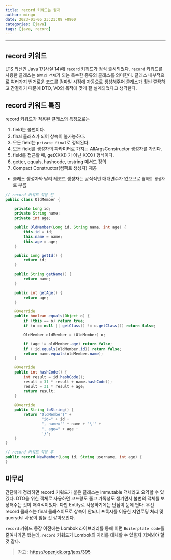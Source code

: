 ```yaml
---
title: record 키워드는 뭘까
author: mingo
date: 2023-01-05 23:21:09 +0900
categories: [java]
tags: [java, record]
---
```


----

## record 키워드
LTS 최신인 Java 17(사실 14)에 `record` 키워드가 정식 출시되었다. `record` 키워드를 사용한 클래스는 `불변의 객체`가 되는 특수한 종류의 클래스를 의미한다. 
클래스 내부적으로 여러가지 번거로운 코드를 컴파일 시점에 자동으로 생성해주어 클래스가 훨씬 깔끔하고 간결하기 때문에 DTO, VO의 목적에 맞게 잘 설계되었다고 생각한다.

## record 키워드 특징
record 키워드가 적용된 클래스의 특징으로는
1. field는 불변이다.
2. final 클래스가 되어 상속이 불가능하다.
3. 모든 field는 `private final`로 정의된다.
4. 모든 field를 생성자의 파라미터로 가지는 AllArgsConstructor 생성자를 가진다.
5. field를 접근할 때, getXXX() 가 아닌 XXX() 형식이다.
6. getter, equals, hashcode, tostring 메서드 정의
7. Compact Constructor(컴팩트 생성자) 제공
  - 클래스 생성자와 달리 레코드 생성자는 공식적인 매개변수가 없으므로 `컴팩트 생성자`로 부름

```java
// record 키워드 적용 전
public class OldMember {

    private Long id;
    private String name;
    private int age;

    public OldMember(Long id, String name, int age) {
        this.id = id;
        this.name = name;
        this.age = age;
    }

    public Long getId() {
        return id;
    }

    public String getName() {
        return name;
    }

    public int getAge() {
        return age;
    }

    @Override
    public boolean equals(Object o) {
        if (this == o) return true;
        if (o == null || getClass() != o.getClass()) return false;

        OldMember oldMember = (OldMember) o;

        if (age != oldMember.age) return false;
        if (!id.equals(oldMember.id)) return false;
        return name.equals(oldMember.name);
    }

    @Override
    public int hashCode() {
        int result = id.hashCode();
        result = 31 * result + name.hashCode();
        result = 31 * result + age;
        return result;
    }

    @Override
    public String toString() {
        return "OldMember{" +
                "id=" + id +
                ", name='" + name + '\'' +
                ", age=" + age +
                '}';
    }
}
```

```java
// record 키워드 적용 후
public record NewMember(Long id, String username, int age) {
}
```

## 마무리
간단하게 정리하면 record 키워드가 붙은 클래스는 immutable 객체라고 요약할 수 있겠다. 
DTO을 위한 객체로 사용하면 코드량도 줄고 가독성도 생기면서 불변의 객체를 보장해주는 것이 매력적이었다.
다만 Entity로 사용하기에는 단점이 눈에 띈다. 우선 record 클래스는 final 클래스이므로 상속이 안되니 프록시를 이용한
지연로딩 처리 및 querydsl 사용이 힘들 것 같아보인다. 


`record` 키워드 등장 이전에는 Lombok 라이브러리를 통해 이런 `Boilerplate code`를 줄여나가곤 했는데,
`record` 키워드가 Lombok의 자리를 대체할 수 있을지 지켜봐야 할 것 같다.

> 참고 : https://openjdk.org/jeps/395
